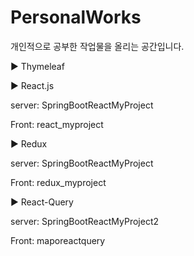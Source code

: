 # PersonalWorks

개인적으로 공부한 작업물을 올리는 공간입니다.


▶ Thymeleaf


▶ React.js

   server: SpringBootReactMyProject
   
   Front: react_myproject


▶ Redux 
 
  server: SpringBootReactMyProject
  
  Front: redux_myproject


▶ React-Query
           
  server: SpringBootReactMyProject2
  
  Front: maporeactquery

